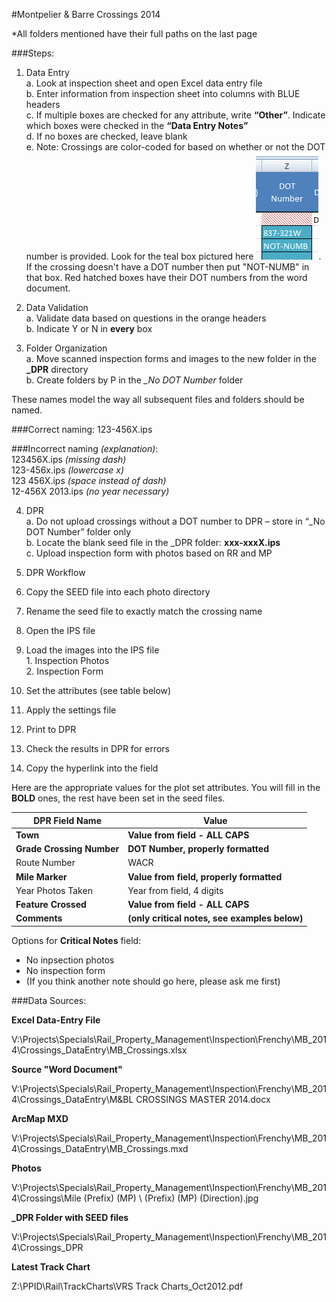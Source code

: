 #Montpelier & Barre Crossings 2014

*All folders mentioned have their full paths on the last page

###Steps:

1. Data Entry  
  a.  Look at inspection sheet and open Excel data entry file  
  b.	Enter information from inspection sheet into columns with BLUE headers  
  c.	If multiple boxes are checked for any attribute, write **“Other”**. Indicate which boxes were checked in the **“Data Entry Notes”**  
  d.	If no boxes are checked, leave blank  
  e.	Note: Crossings are color-coded for based on whether or not the DOT number is provided. Look for the teal box pictured here ![teal](img/DOT-needed.PNG). If the crossing doesn't have a DOT number then put "NOT-NUMB" in that box. Red hatched boxes have their DOT numbers from the word document.

2. Data Validation  
  a. Validate data based on questions in the orange headers  
  b. Indicate Y or N in **every** box  
3. Folder Organization  
  a. Move scanned inspection forms and images to the new folder in the **_DPR** directory  
  b. Create folders by P in the *_No DOT Number* folder  

These names model the way all subsequent files and folders should be named.

###Correct naming:
  123-456X.ips
  
###Incorrect naming *(explanation)*:  
  123456X.ips *(missing dash)*  
  123-456x.ips *(lowercase x)*  
  123 456X.ips *(space instead of dash)*  
  12-456X 2013.ips *(no year necessary)*  
  
4. DPR  
  a.	Do not upload crossings without a DOT number to DPR – store in “_No DOT Number” folder only  
  b.	Locate the blank seed file in the _DPR folder: **xxx-xxxX.ips**  
  c.  Upload inspection form with photos based on RR and MP

5. DPR Workflow
  1.	Copy the SEED file into each photo directory  
  2.	Rename the seed file to exactly match the crossing name  
  3.	Open the IPS file  
  4.	Load the images into the IPS file  
    1.	Inspection Photos  
    2.	Inspection Form  
  5.	Set the attributes (see table below)  
  6.	Apply the settings file  
  7.	Print to DPR  
  8.	Check the results in DPR for errors  
  9.	Copy the hyperlink into the <DPR Hyperlink> field  

Here are the appropriate values for the plot set attributes. You will fill in the **BOLD** ones, the rest have been set in the seed files.

|DPR Field Name       |Value                                      |
|---------------------|-------------------------------------------|
|**Town**                 |**Value from <TOWN NAME> field - ALL CAPS**    |
|**Grade Crossing Number**|**DOT Number, properly formatted**             |
|Route Number     |WACR                                   |
|**Mile Marker**          |**Value from <MP> field, properly formatted**  |
|Year Photos Taken    |Year from <InspDate> field, 4 digits       |
|**Feature Crossed**      |**Value from <Crossing Name> field - ALL CAPS**|
|**Comments**             |**(only critical notes, see examples below)**  |

Options for **Critical Notes** field:  
- No inpsection photos  
- No inspection form  
- (If you think another note should go here, please ask me first)  
 

###Data Sources:

**Excel Data-Entry File**  
  
V:\Projects\Specials\Rail_Property_Management\Inspection\Frenchy\MB_2014\Crossings\_DataEntry\MB_Crossings.xlsx  

**Source "Word Document"**  
  
V:\Projects\Specials\Rail_Property_Management\Inspection\Frenchy\MB_2014\Crossings\_DataEntry\M&BL CROSSINGS MASTER 2014.docx
  
**ArcMap MXD**  

V:\Projects\Specials\Rail_Property_Management\Inspection\Frenchy\MB_2014\Crossings\_DataEntry\MB_Crossings.mxd

**Photos**  
  
V:\Projects\Specials\Rail_Property_Management\Inspection\Frenchy\MB_2014\Crossings\Mile (Prefix) (MP) \ (Prefix) (MP) (Direction).jpg

**_DPR Folder with SEED files**

V:\Projects\Specials\Rail_Property_Management\Inspection\Frenchy\MB_2014\Crossings\_DPR

**Latest Track Chart**

Z:\PPID\Rail\TrackCharts\VRS Track Charts_Oct2012.pdf
